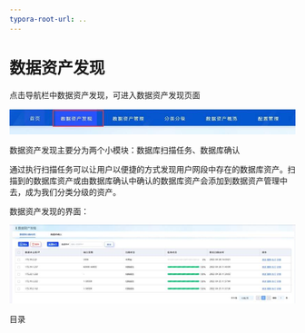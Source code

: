 ```yaml
---
typora-root-url: ..
---
```




# 数据资产发现

点击导航栏中数据资产发现，可进入数据资产发现页面 

![](/images/operation/discovery/discovery_1.jpg)

数据资产发现主要分为两个小模块：数据库扫描任务、数据库确认

通过执行扫描任务可以让用户以便捷的方式发现用户网段中存在的数据库资产。扫描到的数据库资产或由数据库确认中确认的数据库资产会添加到数据资产管理中去，成为我们分类分级的资产。

数据资产发现的界面：

![](/images/operation/discovery/discovery_2.jpg)

目录

